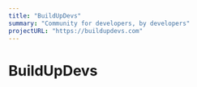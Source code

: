 ```yaml
---
title: "BuildUpDevs"
summary: "Community for developers, by developers"
projectURL: "https://buildupdevs.com"
---
```

# BuildUpDevs
